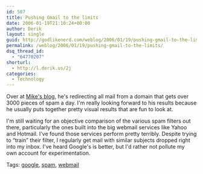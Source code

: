 ```yaml
---
id: 587
title: Pushing Gmail to the limits
date: 2006-01-19T21:10:24+00:00
author: Derik
layout: single
guid: http://godlikenerd.com/weblog/2006/01/19/pushing-gmail-to-the-limits/
permalink: /weblog/2006/01/19/pushing-gmail-to-the-limits/
dsq_thread_id:
  - "64770207"
shorturl:
  - http://l.derik.us/2j
categories:
  - Technology
---
```

Over at [Mike's blog](http://www.planetmike.com/blog/advertising/spam/gmail01.shtml), he's redirecting all mail from a domain that gets over 3000 pieces of spam a day. I'm really looking forward to his results because he usually puts together pretty visual results that are fun to look at.

I'm still waiting for an objective comparison of the various spam filters out there, particularly the ones built into the big webmail services like Yahoo and Hotmail. I've found those services perform pretty terribly. Despite trying to &#8220;train&#8221; their filter, I regularly get mail with similar subjects dropped right into my inbox. I've heard Google's is better, but I'd rather not pollute my own account for experimentation.

Tags: <a href="http://tagcentral.net/tag/google" rel="tag">google</a>, <a href="http://tagcentral.net/tag/spam" rel="tag">spam</a>, <a href="http://tagcentral.net/tag/webmail" rel="tag">webmail</a>